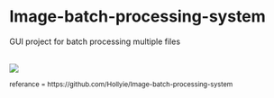 # Image-batch-processing-system
<p>GUI project for batch processing multiple files</p>
<br>
 <img src="https://user-images.githubusercontent.com/96903120/171059947-028eac85-c0fc-4929-b72d-f13b6574930f.png"> 












<p><small> referance = https://github.com/Hollyie/Image-batch-processing-system </small></p>


